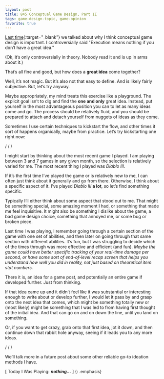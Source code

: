 ```yaml
---
layout: post
title: 845 Conceptual Game Design, Part II
tags: game-design-topic, game-opinion
favorite: true
---
```

[Last time](){:target="_blank"} we talked about why I think conceptual game design is important.  I controversially said "Execution means nothing if you don’t have a great idea."

(Ok, it’s only controversially in theory.  Nobody read it and is up in arms about it.)

That’s all fine and good, but how does a **great idea** come together?

Well, it’s not magic.  But it’s also not that easy to define.  And is likely fairly subjective.  But, let’s try anyway.

Maybe appropriately, my mind treats this exercise like a playground.  The explicit goal isn’t to dig and find the **one and only** great idea.  Instead, put yourself in the most advantageous position you can to let as many ideas come and go.  The process should be relatively fluid, and you should be prepared to attach and detach yourself from nuggets of ideas as they come.  

Sometimes I use certain techniques to kickstart the flow, and other times it sort of happens organically, maybe from practice.  Let’s try kickstarting one right now:

/ / /

I might start by thinking about the most recent game I played.  I am playing between 3 and 7 games in any given month, so the selection is relatively varied for me.  The most recent thing I played was *Diablo III*.

If it’s the first time I’ve played the game or is relatively new to me, I can often just think about it generally and go from there.  Otherwise, I think about a specific aspect of it.  I’ve played *Diablo III* **a lot**, so let’s find something specific. 

Typically I’ll either think about some aspect that stood out to me.  That might be something special, some amazing moment I had, or something that made me feel inquisitive.  It might also be something I dislike about the game, a bad game design choice, something that annoyed me, or some bug or broken piece.

Last time I was playing, I remember going through a certain section of the game with one set of abilities, and then later on going through that same section with different abilities.  It’s fun, but I was struggling to decide which of the times through was more effective and efficient (and fun).  *Maybe the game could have better specific tracking of your real-time damage per second, or have some sort of end-of-level recap screen that helps you understand how well you did in reality, not just based on theoretical item stat numbers.*

There it is, an idea for a game post, and potentially an entire game if developed further.  Just from thinking.

If that idea came up and it didn’t feel like it was substantial or interesting enough to write about or develop further, I would let it pass by and grasp onto the next idea that comes, which might be something totally new or (most likely)  might be something that I was led to from having first thought of the initial idea.  And that can go on and on down the line, until you land on something.

Or, if you want to get crazy, grab onto that first idea, jot it down, and then continue down that rabbit hole anyway, seeing if it leads you to any more ideas.

/ / /

We’ll talk more in a future post about some other reliable go-to ideation methods I have.

[ Today I Was Playing: ***nothing...*** ]
{: .emphasis}

